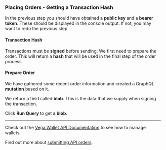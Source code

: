 ### Placing Orders - Getting a Transaction Hash

In the previous step you should have obtained a **public key** and a **bearer token**. These should be displayed in the console output. If not, you may want to redo the previous step.

#### Transaction Hash

Transactions must be **signed** before sending. We first need to prepare the order. This will return a **hash** that will be used in the final step of the order process.

#### Prepare Order 

We have gathered some recent order information and created a GraphQL **mutation** based on it.

We return a field called **blob**. This is the data that we supply when signing the transaction.

Click **Run Query** to get a **blob**.
___

Check out the <a href="https://docs.fairground.vega.xyz/docs/api-howtos/wallet/" target="_blank" rel="noreferrer">Vega Wallet API Documentation</a> to see how to manage wallets.

Find out more about <a href="https://docs.fairground.vega.xyz/docs/api-howtos/submit-order/" target="_blank">submitting API orders</a>.
